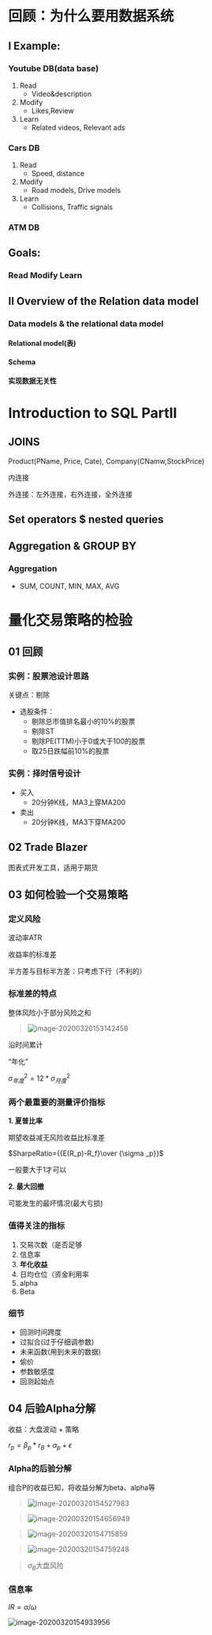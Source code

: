 # 回顾：为什么要用数据系统

## I Example: 

### Youtube DB(data base)

1. Read
   - Video&description
2. Modify
   - Likes,Review
3. Learn
   - Related videos, Relevant ads

### Cars DB

1. Read
   - Speed, distance
2. Modify
   - Road models, Drive models
3. Learn
   - Collisions, Traffic signals

### ATM DB

## Goals:

### Read Modify Learn

## II Overview of the Relation data model

### Data models & the relational data model

#### Relational model(表)

#### Schema

**实现数据无关性**



# Introduction to SQL PartII

## JOINS

Product(PName, Price, Cate), Company(CNamw,StockPrice)

内连接

外连接：左外连接，右外连接，全外连接

## Set operators $ nested queries



## Aggregation & GROUP BY

### Aggregation

- SUM, COUNT, MIN, MAX, AVG



# 量化交易策略的检验

## 01 回顾

### 实例：股票池设计思路

关键点：剔除

- 选股条件：
  - 剔除总市值排名最小的10%的股票
  - 剔除ST
  - 剔除PE(TTM)小于0或大于100的股票
  - 取25日跌幅前10%的股票

### 实例：择时信号设计

- 买入
  - 20分钟K线，MA3上穿MA200
- 卖出
  - 20分钟K线，MA3下穿MA200

## 02 Trade Blazer

图表式开发工具，适用于期货

## 03 如何检验一个交易策略

### 定义风险

波动率ATR

收益率的标准差

半方差与目标半方差：只考虑下行（不利的）

### 标准差的特点

整体风险小于部分风险之和

> ![image-20200320153142458](C:\Users\段雨辰\AppData\Roaming\Typora\typora-user-images\image-20200320153142458.png)

沿时间累计

“年化”

$\sigma ^2_{年度}=12*\sigma ^2_{月度}$

### 两个最重要的测量评价指标

**1. 夏普比率**

期望收益减无风险收益比标准差

$SharpeRatio={{E(R_p)-R_f}\over {\sigma _p}}$

一般要大于1才可以

**2. 最大回撤**

可能发生的最坏情况(最大亏损)

### 值得关注的指标

1. 交易次数（是否足够
2. 信息率
3. **年化收益**
4. 日均仓位（资金利用率
5. alpha
6. Beta

### 细节

- 回测时间跨度
- 过拟合(过于仔细调参数)
- 未来函数(用到未来的数据)
- 偷价
- 参数敏感度
- 回测起始点



## 04 后验Alpha分解

收益：大盘波动 + 策略

$r_p =\beta _p *r_B +\alpha_p +\epsilon$

### Alpha的后验分解

组合P的收益已知，将收益分解为beta、alpha等

> ![image-20200320154527983](C:\Users\段雨辰\AppData\Roaming\Typora\typora-user-images\image-20200320154527983.png)

> ![image-20200320154656949](C:\Users\段雨辰\AppData\Roaming\Typora\typora-user-images\image-20200320154656949.png)

> ![image-20200320154715859](C:\Users\段雨辰\AppData\Roaming\Typora\typora-user-images\image-20200320154715859.png)

> ![image-20200320154759248](C:\Users\段雨辰\AppData\Roaming\Typora\typora-user-images\image-20200320154759248.png)

> $\sigma_B$大盘风险

### 信息率

$IR=\alpha/\omega$

![image-20200320154933956](C:\Users\段雨辰\AppData\Roaming\Typora\typora-user-images\image-20200320154933956.png)